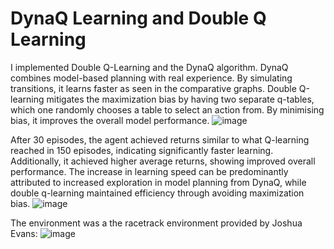 # DynaQ Learning and Double Q Learning

I implemented Double Q-Learning and the DynaQ algorithm. DynaQ combines model-based planning with real experience. By simulating transitions, it learns faster as seen in the comparative graphs. Double Q-learning mitigates the maximization bias by having two separate q-tables, which one randomly chooses a table to select an action from. By minimising bias, it improves the overall model performance. 
![image](https://github.com/grahamdavies15/RaceTrackDoubleDynaQ/assets/86721524/36768c79-a4e7-46f2-8d31-1ab4a1e1b92a)


After 30 episodes, the agent achieved returns similar to what Q-learning reached in 150 episodes, indicating significantly faster learning. Additionally, it achieved higher average returns, showing improved overall performance. The increase in learning speed can be predominantly attributed to increased exploration in model planning from DynaQ, while double q-learning maintained efficiency through avoiding maximization bias.
![image](https://github.com/grahamdavies15/RaceTrackDoubleDynaQ/assets/86721524/ded6f66d-b44c-4103-b37d-9b37fc8ef03e)


The environment was a the racetrack environment provided by Joshua Evans:
![image](https://github.com/grahamdavies15/RaceTrackDoubleDynaQ/assets/86721524/73491e9f-146e-4648-b97d-d6db0a3b35ef)

